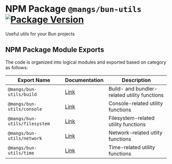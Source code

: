 # NPM Package `@mangs/bun-utils` [![Package Version](https://img.shields.io/npm/v/@mangs/bun-utils)](https://www.npmjs.com/package/@mangs/bun-utils)

Useful utils for your Bun projects

## NPM Package Module Exports

The code is organized into logical modules and exported based on category as follows:

| Export Name                   | Documentation                            | Description                                  |
| ----------------------------- | ---------------------------------------- | -------------------------------------------- |
| `@mangs/bun-utils/build`      | [Link](documentation/buildUtils.md)      | Build- and bundler-related utility functions |
| `@mangs/bun-utils/console`    | [Link](documentation/consoleUtils.md)    | Console-related utility functions            |
| `@mangs/bun-utils/filesystem` | [Link](documentation/filesystemUtils.md) | Filesystem-related utility functions         |
| `@mangs/bun-utils/network`    | [Link](documentation/networkUtils.md)    | Network-related utlity functions             |
| `@mangs/bun-utils/time`       | [Link](documentation/timeUtils.md)       | Time-related utility functions               |
